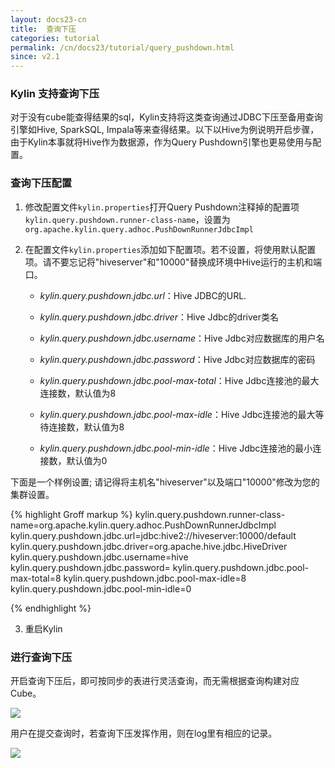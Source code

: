 ```yaml
---
layout: docs23-cn
title:  查询下压
categories: tutorial
permalink: /cn/docs23/tutorial/query_pushdown.html
since: v2.1
---
```


### Kylin 支持查询下压

对于没有cube能查得结果的sql，Kylin支持将这类查询通过JDBC下压至备用查询引擎如Hive, SparkSQL, Impala等来查得结果。以下以Hive为例说明开启步骤，由于Kylin本事就将Hive作为数据源，作为Query Pushdown引擎也更易使用与配置。

### 查询下压配置

1. 修改配置文件`kylin.properties`打开Query Pushdown注释掉的配置项`kylin.query.pushdown.runner-class-name`，设置为`org.apache.kylin.query.adhoc.PushDownRunnerJdbcImpl`


2. 在配置文件`kylin.properties`添加如下配置项。若不设置，将使用默认配置项。请不要忘记将"hiveserver"和"10000"替换成环境中Hive运行的主机和端口。

    - *kylin.query.pushdown.jdbc.url*：Hive JDBC的URL.

    - *kylin.query.pushdown.jdbc.driver*：Hive Jdbc的driver类名
      
    - *kylin.query.pushdown.jdbc.username*：Hive Jdbc对应数据库的用户名

    - *kylin.query.pushdown.jdbc.password*：Hive Jdbc对应数据库的密码

    - *kylin.query.pushdown.jdbc.pool-max-total*：Hive Jdbc连接池的最大连接数，默认值为8

    - *kylin.query.pushdown.jdbc.pool-max-idle*：Hive Jdbc连接池的最大等待连接数，默认值为8
    
    - *kylin.query.pushdown.jdbc.pool-min-idle*：Hive Jdbc连接池的最小连接数，默认值为0

下面是一个样例设置; 请记得将主机名"hiveserver"以及端口"10000"修改为您的集群设置。

{% highlight Groff markup %} kylin.query.pushdown.runner-class-name=org.apache.kylin.query.adhoc.PushDownRunnerJdbcImpl kylin.query.pushdown.jdbc.url=jdbc:hive2://hiveserver:10000/default kylin.query.pushdown.jdbc.driver=org.apache.hive.jdbc.HiveDriver kylin.query.pushdown.jdbc.username=hive kylin.query.pushdown.jdbc.password= kylin.query.pushdown.jdbc.pool-max-total=8 kylin.query.pushdown.jdbc.pool-max-idle=8 kylin.query.pushdown.jdbc.pool-min-idle=0

{% endhighlight %}

3. 重启Kylin

### 进行查询下压

开启查询下压后，即可按同步的表进行灵活查询，而无需根据查询构建对应Cube。

   ![](/images/tutorial/2.1/push_down/push_down_1.png)

用户在提交查询时，若查询下压发挥作用，则在log里有相应的记录。

   ![](/images/tutorial/2.1/push_down/push_down_2.png)
